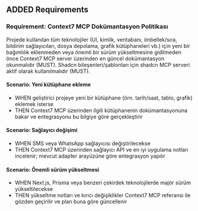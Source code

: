 ## ADDED Requirements

### Requirement: Context7 MCP Dokümantasyon Politikası

Projede kullanılan tüm teknolojiler (UI, kimlik, veritabanı, önbellek/sıra, bildirim sağlayıcıları, dosya depolama, grafik kütüphaneleri vb.) için yeni bir bağımlılık eklenmeden veya önemli bir sürüm yükseltmesine gidilmeden önce Context7 MCP server üzerinden en güncel dokümantasyon okunmalıdır (MUST). Shadcn bileşenleri/şablonları için shadcn MCP serveri aktif olarak kullanılmalıdır (MUST).

#### Scenario: Yeni kütüphane ekleme

- WHEN geliştirici projeye yeni bir kütüphane (örn. tarih/saat, tablo, grafik) eklemek isterse
- THEN Context7 MCP üzerinden ilgili kütüphanenin dokümantasyonuna bakar ve entegrasyonu bu bilgiye göre gerçekleştirir

#### Scenario: Sağlayıcı değişimi

- WHEN SMS veya WhatsApp sağlayıcısı değiştirilecekse
- THEN Context7 MCP üzerinden sağlayıcı API ve en iyi uygulama notları incelenir; mevcut adapter arayüzüne göre entegrasyon yapılır

#### Scenario: Önemli sürüm yükseltmesi

- WHEN Next.js, Prisma veya benzeri çekirdek teknolojilerde majör sürüm yükseltilecekse
- THEN yükseltme notları ve kırıcı değişiklikler Context7 MCP referansı ile gözden geçirilir ve plan buna göre güncellenir

